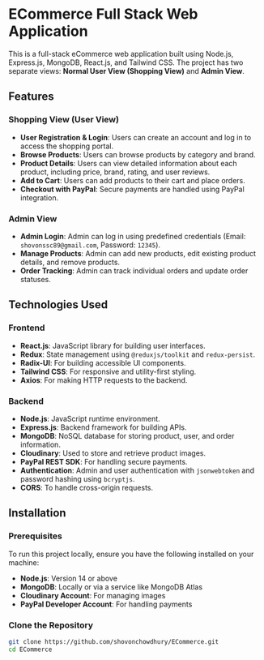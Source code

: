 # ECommerce Full Stack Web Application

This is a full-stack eCommerce web application built using Node.js, Express.js, MongoDB, React.js, and Tailwind CSS. The project has two separate views: **Normal User View (Shopping View)** and **Admin View**.

## Features

### Shopping View (User View)

- **User Registration & Login**: Users can create an account and log in to access the shopping portal.
- **Browse Products**: Users can browse products by category and brand.
- **Product Details**: Users can view detailed information about each product, including price, brand, rating, and user reviews.
- **Add to Cart**: Users can add products to their cart and place orders.
- **Checkout with PayPal**: Secure payments are handled using PayPal integration.

### Admin View

- **Admin Login**: Admin can log in using predefined credentials (Email: `shovonssc89@gmail.com`, Password: `12345`).
- **Manage Products**: Admin can add new products, edit existing product details, and remove products.
- **Order Tracking**: Admin can track individual orders and update order statuses.

## Technologies Used

### Frontend

- **React.js**: JavaScript library for building user interfaces.
- **Redux**: State management using `@reduxjs/toolkit` and `redux-persist`.
- **Radix-UI**: For building accessible UI components.
- **Tailwind CSS**: For responsive and utility-first styling.
- **Axios**: For making HTTP requests to the backend.

### Backend

- **Node.js**: JavaScript runtime environment.
- **Express.js**: Backend framework for building APIs.
- **MongoDB**: NoSQL database for storing product, user, and order information.
- **Cloudinary**: Used to store and retrieve product images.
- **PayPal REST SDK**: For handling secure payments.
- **Authentication**: Admin and user authentication with `jsonwebtoken` and password hashing using `bcryptjs`.
- **CORS**: To handle cross-origin requests.

## Installation

### Prerequisites

To run this project locally, ensure you have the following installed on your machine:

- **Node.js**: Version 14 or above
- **MongoDB**: Locally or via a service like MongoDB Atlas
- **Cloudinary Account**: For managing images
- **PayPal Developer Account**: For handling payments

### Clone the Repository

```bash
git clone https://github.com/shovonchowdhury/ECommerce.git
cd ECommerce
```
